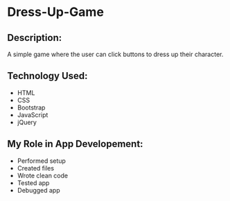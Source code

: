 # Dress-Up-Game

## Description: 
A simple game where the user can click buttons to dress up their character.

## Technology Used:
* HTML
* CSS
* Bootstrap
* JavaScript
* jQuery

## My Role in App Developement: 
* Performed setup
* Created files
* Wrote clean code
* Tested app
* Debugged app
